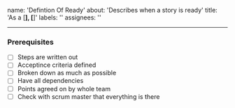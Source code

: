 name: 'Defintion Of Ready'
about: 'Describes when a story is ready'
title: 'As a [____], [____]'
labels: ''
assignees: ''

---

### Prerequisites

* [ ] Steps are written out
* [ ] Acceptince criteria defined
* [ ] Broken down as much as possible
* [ ] Have all dependencies
* [ ] Points agreed on by whole team
* [ ] Check with scrum master that everything is there